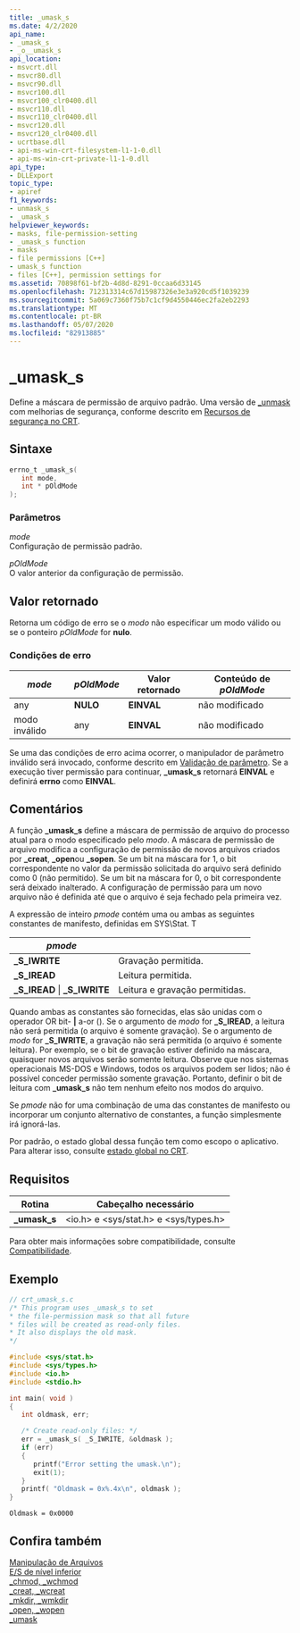 ```yaml
---
title: _umask_s
ms.date: 4/2/2020
api_name:
- _umask_s
- _o__umask_s
api_location:
- msvcrt.dll
- msvcr80.dll
- msvcr90.dll
- msvcr100.dll
- msvcr100_clr0400.dll
- msvcr110.dll
- msvcr110_clr0400.dll
- msvcr120.dll
- msvcr120_clr0400.dll
- ucrtbase.dll
- api-ms-win-crt-filesystem-l1-1-0.dll
- api-ms-win-crt-private-l1-1-0.dll
api_type:
- DLLExport
topic_type:
- apiref
f1_keywords:
- unmask_s
- _umask_s
helpviewer_keywords:
- masks, file-permission-setting
- _umask_s function
- masks
- file permissions [C++]
- umask_s function
- files [C++], permission settings for
ms.assetid: 70898f61-bf2b-4d8d-8291-0ccaa6d33145
ms.openlocfilehash: 712313314c67d15987326e3e3a920cd5f1039239
ms.sourcegitcommit: 5a069c7360f75b7c1cf9d4550446ec2fa2eb2293
ms.translationtype: MT
ms.contentlocale: pt-BR
ms.lasthandoff: 05/07/2020
ms.locfileid: "82913885"
---
```

# <a name="_umask_s"></a>_umask_s

Define a máscara de permissão de arquivo padrão. Uma versão de [_unmask](umask.md) com melhorias de segurança, conforme descrito em [Recursos de segurança no CRT](../../c-runtime-library/security-features-in-the-crt.md).

## <a name="syntax"></a>Sintaxe

```C
errno_t _umask_s(
   int mode,
   int * pOldMode
);
```

### <a name="parameters"></a>Parâmetros

*mode*<br/>
Configuração de permissão padrão.

*pOldMode*<br/>
O valor anterior da configuração de permissão.

## <a name="return-value"></a>Valor retornado

Retorna um código de erro se o *modo* não especificar um modo válido ou se o ponteiro *pOldMode* for **nulo**.

### <a name="error-conditions"></a>Condições de erro

|*mode*|*pOldMode*|Valor retornado|Conteúdo de *pOldMode*|
|------------|----------------|----------------------|--------------------------------|
|any|**NULO**|**EINVAL**|não modificado|
|modo inválido|any|**EINVAL**|não modificado|

Se uma das condições de erro acima ocorrer, o manipulador de parâmetro inválido será invocado, conforme descrito em [Validação de parâmetro](../../c-runtime-library/parameter-validation.md). Se a execução tiver permissão para continuar, **_umask_s** retornará **EINVAL** e definirá **errno** como **EINVAL**.

## <a name="remarks"></a>Comentários

A função **_umask_s** define a máscara de permissão de arquivo do processo atual para o modo especificado pelo *modo*. A máscara de permissão de arquivo modifica a configuração de permissão de novos arquivos criados por **_creat**, **_open**ou **_sopen**. Se um bit na máscara for 1, o bit correspondente no valor da permissão solicitada do arquivo será definido como 0 (não permitido). Se um bit na máscara for 0, o bit correspondente será deixado inalterado. A configuração de permissão para um novo arquivo não é definida até que o arquivo é seja fechado pela primeira vez.

A expressão de inteiro *pmode* contém uma ou ambas as seguintes constantes de manifesto, definidas em SYS\Stat. T

|*pmode*||
|-|-|
|**_S_IWRITE**|Gravação permitida.|
|**_S_IREAD**|Leitura permitida.|
|**_S_IREAD** \| **_S_IWRITE**|Leitura e gravação permitidas.|

Quando ambas as constantes são fornecidas, elas são unidas com o operador OR bit- **|** a-or (). Se o argumento de *modo* for **_S_IREAD**, a leitura não será permitida (o arquivo é somente gravação). Se o argumento de *modo* for **_S_IWRITE**, a gravação não será permitida (o arquivo é somente leitura). Por exemplo, se o bit de gravação estiver definido na máscara, quaisquer novos arquivos serão somente leitura. Observe que nos sistemas operacionais MS-DOS e Windows, todos os arquivos podem ser lidos; não é possível conceder permissão somente gravação. Portanto, definir o bit de leitura com **_umask_s** não tem nenhum efeito nos modos do arquivo.

Se *pmode* não for uma combinação de uma das constantes de manifesto ou incorporar um conjunto alternativo de constantes, a função simplesmente irá ignorá-las.

Por padrão, o estado global dessa função tem como escopo o aplicativo. Para alterar isso, consulte [estado global no CRT](../global-state.md).

## <a name="requirements"></a>Requisitos

|Rotina|Cabeçalho necessário|
|-------------|---------------------|
|**_umask_s**|\<io.h> e \<sys/stat.h> e \<sys/types.h>|

Para obter mais informações sobre compatibilidade, consulte [Compatibilidade](../../c-runtime-library/compatibility.md).

## <a name="example"></a>Exemplo

```C
// crt_umask_s.c
/* This program uses _umask_s to set
* the file-permission mask so that all future
* files will be created as read-only files.
* It also displays the old mask.
*/

#include <sys/stat.h>
#include <sys/types.h>
#include <io.h>
#include <stdio.h>

int main( void )
{
   int oldmask, err;

   /* Create read-only files: */
   err = _umask_s( _S_IWRITE, &oldmask );
   if (err)
   {
      printf("Error setting the umask.\n");
      exit(1);
   }
   printf( "Oldmask = 0x%.4x\n", oldmask );
}
```

```Output
Oldmask = 0x0000
```

## <a name="see-also"></a>Confira também

[Manipulação de Arquivos](../../c-runtime-library/file-handling.md)<br/>
[E/S de nível inferior](../../c-runtime-library/low-level-i-o.md)<br/>
[_chmod, _wchmod](chmod-wchmod.md)<br/>
[_creat, _wcreat](creat-wcreat.md)<br/>
[_mkdir, _wmkdir](mkdir-wmkdir.md)<br/>
[_open, _wopen](open-wopen.md)<br/>
[_umask](umask.md)<br/>
